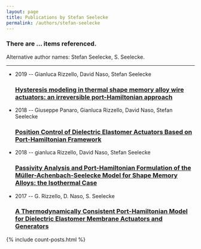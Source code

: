```yaml
---
layout: page
title: Publications by Stefan Seelecke
permalink: /authors/stefan-seelecke
---
```


<h3 id="number-posts">There are ... items referenced.</h3>
<p id='info-authors'>Alternative author names: Stefan Seelecke, S. Seelecke.</p>
<hr />
<ul class="post-list">
<li><span class='post-meta'>2019 -- Gianluca Rizzello, David Naso, Stefan Seelecke</span><h3><a class='post-link' href="{{ site.baseurl }}/hysteresis-modeling-in-thermal-shape-memory-alloy-wire-actuators-an-irreversible-port-hamiltonian-approach">Hysteresis modeling in thermal shape memory alloy wire actuators: an irreversible port-Hamiltonian approach</a></h3></li>
<li><span class='post-meta'>2018 -- Giuseppe Panaro, Gianluca Rizzello, David Naso, Stefan Seelecke</span><h3><a class='post-link' href="{{ site.baseurl }}/position-control-of-dielectric-elastomer-actuators-based-on-port-hamiltonian-framework">Position Control of Dielectric Elastomer Actuators Based on Port-Hamiltonian Framework</a></h3></li>
<li><span class='post-meta'>2018 -- gianluca Rizzello, David Naso, Stefan Seelecke</span><h3><a class='post-link' href="{{ site.baseurl }}/passivity-analysis-and-port-hamiltonian-formulation-of-the-muller-achenbach-seelecke-model-for-shape-memory-alloys-the-isothermal-case">Passivity Analysis and Port-Hamiltonian Formulation of the Müller-Achenbach-Seelecke Model for Shape Memory Alloys: the Isothermal Case</a></h3></li>
<li><span class='post-meta'>2017 -- G. Rizzello, D. Naso, S. Seelecke</span><h3><a class='post-link' href="{{ site.baseurl }}/a-thermodynamically-consistent-port-hamiltonian-model-for-dielectric-elastomer-membrane-actuators-and-generators">A Thermodynamically Consistent Port-Hamiltonian Model for Dielectric Elastomer Membrane Actuators and Generators</a></h3></li>

</ul>
{% include count-posts.html %}
